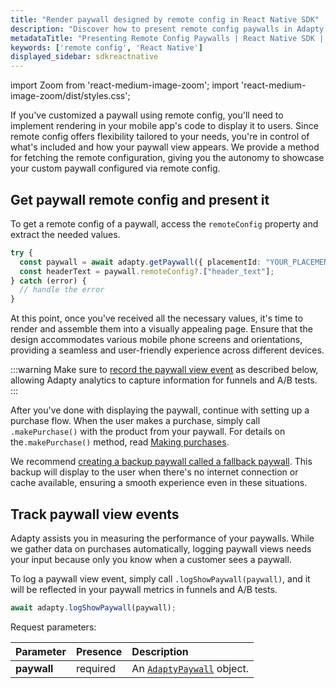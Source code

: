 ```yaml
---
title: "Render paywall designed by remote config in React Native SDK"
description: "Discover how to present remote config paywalls in Adapty React Native SDK to personalize user experience."
metadataTitle: "Presenting Remote Config Paywalls | React Native SDK | Adapty Docs"
keywords: ['remote config', 'React Native']
displayed_sidebar: sdkreactnative
---
```


import Zoom from 'react-medium-image-zoom';
import 'react-medium-image-zoom/dist/styles.css';

If you've customized a paywall using remote config, you'll need to implement rendering in your mobile app's code to display it to users. Since remote config offers flexibility tailored to your needs, you're in control of what's included and how your paywall view appears. We provide a method for fetching the remote configuration, giving you the autonomy to showcase your custom paywall configured via remote config.

## Get paywall remote config and present it

To get a remote config of a paywall, access the `remoteConfig` property and extract the needed values.

```typescript showLineNumbers
try {
  const paywall = await adapty.getPaywall({ placementId: "YOUR_PLACEMENT_ID" });
  const headerText = paywall.remoteConfig?.["header_text"];
} catch (error) {
  // handle the error
}
```

At this point, once you've received all the necessary values, it's time to render and assemble them into a visually appealing page. Ensure that the design accommodates various mobile phone screens and orientations, providing a seamless and user-friendly experience across different devices.

:::warning
Make sure to [record the paywall view event](present-remote-config-paywalls-react-native#track-paywall-view-events) as described below, allowing Adapty analytics to capture information for funnels and A/B tests.
:::

After you've done with displaying the paywall, continue with setting up a purchase flow. When the user makes a purchase, simply call `.makePurchase()` with the product from your paywall. For details on the`.makePurchase()` method, read [Making purchases](making-purchases-react-native).

We recommend [creating a backup paywall called a fallback paywall](fallback-paywalls-react-native). This backup will display to the user when there's no internet connection or cache available, ensuring a smooth experience even in these situations. 

## Track paywall view events

Adapty assists you in measuring the performance of your paywalls. While we gather data on purchases automatically, logging paywall views needs your input because only you know when a customer sees a paywall. 

To log a paywall view event, simply call `.logShowPaywall(paywall)`, and it will be reflected in your paywall metrics in funnels and A/B tests.

```typescript showLineNumbers
await adapty.logShowPaywall(paywall);
```

Request parameters:

| Parameter   | Presence | Description                                                |
| :---------- | :------- | :--------------------------------------------------------- |
| **paywall** | required | An [`AdaptyPaywall`](sdk-models-react-native#adaptypaywall) object. | 